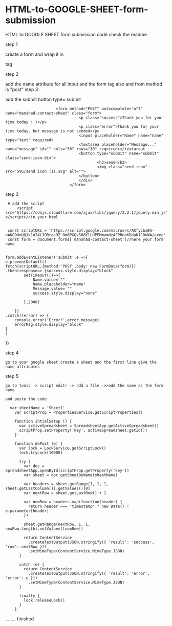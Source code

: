 # HTML-to-GOOGLE-SHEET-form-submission
HTML to GOOGLE SHEET form submission code check the readme


step 1

  create a form and wrap it in  <form> tag
  
step 2 
  
  add the name attribute for all input and the form tag also and from method is "post"
step 3
  
  add the submit button type= submit
  
  
  
                          <form method="POST" autocomplete="off" name="manshad-contact-sheet" class="form">
                                    <p class="success">Thank you for your time today : )</p>
                                    <p class="error">Thank you for your time today. but message is not sended</p>
                                    <input placeholder="Name" name="name" type="text" required>
                                    <textarea placeholder="Message..." name="message" id="" cols="30" rows="10" required></textarea>
                                    <button type="submit" name="submit" class="send-icon-div">
                                            <h3>send</h3>
                                            <img class="send-icon" src="SVG/send icon (1).svg" alt="">
                                    </button>
                                    </div>
                                </form>
                                
                                
  step 3 
  
     # add the script 
         <script src="https://cdnjs.cloudflare.com/ajax/libs/jquery/3.2.1/jquery.min.js"></script>//in your html

     
     const scriptURL = 'https://script.google.com/macros/s/AKfycbxBh-oAKO9UoUQ1k1o24LJORtqe9Z_Om8PGQvS68YlLHPEMmamdzAFPRunKDdaK1C8oWA/exec'
     const form = document.forms['manshad-contact-sheet']//here your form name
     
     
    form.addEventListener('submit',e =>{
    e.preventDefault()
    fetch(scriptURL,{method:'POST',body: new FormData(form)})
    .then(response=> {success.style.display="block"
            setTimeout(()=>{
                Name.value= ""
                Name.placeholder="name"
                Message.value= ""
                success.style.display="none"

            },2000)
            
        })
    .catch((error) => {
        console.error('Error!',error.message)
        errorMsg.style.display="block" 
    }
    )
    
})


  step 4
  
    go to your google sheet create a sheet and the first line give the name attributes
    
    
  step 5 
  
    go to tools -> script editr -> add a file ->>add the name as the form name
    
    and peste the code
    
      var sheetName = 'Sheet1'
		var scriptProp = PropertiesService.getScriptProperties()

		function intialSetup () {
		  var activeSpreadsheet = SpreadsheetApp.getActiveSpreadsheet()
		  scriptProp.setProperty('key', activeSpreadsheet.getId())
		}

		function doPost (e) {
		  var lock = LockService.getScriptLock()
		  lock.tryLock(10000)

		  try {
			var doc = SpreadsheetApp.openById(scriptProp.getProperty('key'))
			var sheet = doc.getSheetByName(sheetName)

			var headers = sheet.getRange(1, 1, 1, sheet.getLastColumn()).getValues()[0]
			var nextRow = sheet.getLastRow() + 1

			var newRow = headers.map(function(header) {
			  return header === 'timestamp' ? new Date() : e.parameter[header]
			})

			sheet.getRange(nextRow, 1, 1, newRow.length).setValues([newRow])

			return ContentService
			  .createTextOutput(JSON.stringify({ 'result': 'success', 'row': nextRow }))
			  .setMimeType(ContentService.MimeType.JSON)
		  }

		  catch (e) {
			return ContentService
			  .createTextOutput(JSON.stringify({ 'result': 'error', 'error': e }))
			  .setMimeType(ContentService.MimeType.JSON)
		  }

		  finally {
			lock.releaseLock()
		  }
		}
    
    
    
    
 ........
 finished
 
